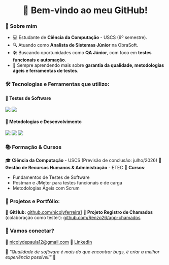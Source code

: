 <h1 align="center">👋 Bem-vindo ao meu GitHub!</h1>

### 🎯 Sobre mim
- 💻 Estudante de **Ciência da Computação** - USCS (6º semestre).
- 🔍 Atuando como **Analista de Sistemas Júnior** na ObraSoft.
- 🛠️ Buscando oportunidades como **QA Júnior**, com foco em **testes funcionais e automação**.
- 🚀 Sempre aprendendo mais sobre **garantia da qualidade, metodologias ágeis e ferramentas de testes**.

### 🛠️ Tecnologias e Ferramentas que utilizo:
#### 🔹 **Testes de Software**
<img src="https://img.shields.io/badge/Postman-FF6C37?style=for-the-badge&logo=postman&logoColor=white"/> <img src="https://img.shields.io/badge/JMeter-D22128?style=for-the-badge&logo=apachejmeter&logoColor=white"/>

#### 🔹 **Metodologias e Desenvolvimento**
<img src="https://img.shields.io/badge/Scrum-00ADD8?style=for-the-badge&logo=scrumalliance&logoColor=white"/> <img src="https://img.shields.io/badge/Python-3776AB?style=for-the-badge&logo=python&logoColor=white"/> <img src="https://img.shields.io/badge/SQL-4479A1?style=for-the-badge&logo=mysql&logoColor=white"/>

### 📚 Formação & Cursos
🎓 **Ciência da Computação** - USCS (Previsão de conclusão: julho/2026)
📜 **Gestão de Recursos Humanos & Administração** - ETEC
📌 **Cursos**:
- Fundamentos de Testes de Software
- Postman e JMeter para testes funcionais e de carga
- Metodologias Ágeis com Scrum

### 📌 Projetos e Portfólio:
🔗 **GitHub:** [github.com/nicolyferreira1](https://github.com/nicolyferreira1)
🔗 **Projeto Registro de Chamados** (colaboração como tester): [github.com/Renzo26/app-chamados](https://github.com/Renzo26/app-chamados)

### 📩 Vamos conectar?
📧 [nicolydepaula12@gmail.com](mailto:nicolydepaula12@gmail.com)
🔗 [LinkedIn](https://www.linkedin.com/in/nicoly-ferreira-886a5a197/)

📌 *"Qualidade de software é mais do que encontrar bugs, é criar a melhor experiência possível!"* 🚀
